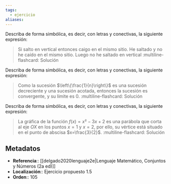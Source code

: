 ```yaml
---
tags:
  - ejercicio
aliases:
---
```

Describa de forma simbólica, es decir, con letras y conectivas, la siguiente expresión:
> Si salto en vertical entonces caigo en el mismo sitio. He saltado y no he caído en el mismo sitio. Luego no he saltado en vertical
:multiline-flashcard:
Solución

Describa de forma simbólica, es decir, con letras y conectivas, la siguiente expresión:
> Como la sucesión $\left\{\frac{1}{n}\right\}$ es una sucesión decreciente y una sucesión acotada, entonces la sucesión es convergente, y su límite es $0$.
:multiline-flashcard:
Solución

Describa de forma simbólica, es decir, con letras y conectivas, la siguiente expresión:
> La gráfica de la función $f(x)=x²-3x+2$ es una parábola que corta al eje $OX$ en los puntos $x=1$ y $x=2$, por ello, su vértice está situado en el punto de abscisa $x=\frac{3}{2}$.
:multiline-flashcard:
Solución

## Metadatos
- **Referencia**:: [[delgado2020lenguaje2e|Lenguaje Matemático, Conjuntos y Números (2a ed)]]
- **Localización**:: Ejercicio propuesto 1.5
- **Orden**:: 105

